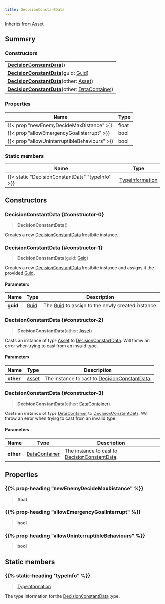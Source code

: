 ```yaml
---
title: DecisionConstantData
---
```


Inherits from 
[Asset](/vext/ref/fb/asset)

## Summary
### Constructors
| |
| ----------- |
| **[DecisionConstantData](#constructor-0)**() |
| **[DecisionConstantData](#constructor-1)**(guid: [Guid](/vext/ref/shared/class/guid)) |
| **[DecisionConstantData](#constructor-2)**(other: [Asset](/vext/ref/fb/asset)) |
| **[DecisionConstantData](#constructor-3)**(other: [DataContainer](/vext/ref/shared/class/datacontainer)) |

### Properties
| Name | Type |
| ---- | ---- |
| {{< prop "newEnemyDecideMaxDistance" >}} | float |
| {{< prop "allowEmergencyGoalInterrupt" >}} | bool |
| {{< prop "allowUninterruptibleBehaviours" >}} | bool |

### Static members
| Name | Type |
| ---- | ---- |
| {{< static "DecisionConstantData" "typeInfo" >}} | [TypeInformation](/vext/ref/shared/class/typeinformation) |

## Constructors
### DecisionConstantData {#constructor-0}
> **DecisionConstantData**()

Creates a new [DecisionConstantData](/vext/ref/fb/decisionconstantdata) frostbite instance.

### DecisionConstantData {#constructor-1}
> **DecisionConstantData**(guid: [Guid](/vext/ref/shared/class/guid))

Creates a new [DecisionConstantData](/vext/ref/fb/decisionconstantdata) frostbite instance and assigns it the provided [Guid](/vext/ref/shared/class/guid).

#### Parameters
| Name | Type | Description |
| ---- | ---- | ----------- |
| **guid** | [Guid](/vext/ref/shared/class/guid) | The [Guid](/vext/ref/shared/class/guid) to assign to the newly created instance. |

### DecisionConstantData {#constructor-2}
> **DecisionConstantData**(other: [Asset](/vext/ref/fb/asset))

Casts an instance of type [Asset](/vext/ref/fb/asset) to [DecisionConstantData](/vext/ref/fb/decisionconstantdata). Will throw an error when trying to cast from an invalid type.

#### Parameters
| Name | Type | Description |
| ---- | ---- | ----------- |
| **other** | [Asset](/vext/ref/fb/asset) | The instance to cast to [DecisionConstantData](/vext/ref/fb/decisionconstantdata). |

### DecisionConstantData {#constructor-3}
> **DecisionConstantData**(other: [DataContainer](/vext/ref/shared/class/datacontainer))

Casts an instance of type [DataContainer](/vext/ref/shared/class/datacontainer) to [DecisionConstantData](/vext/ref/fb/decisionconstantdata). Will throw an error when trying to cast from an invalid type.

#### Parameters
| Name | Type | Description |
| ---- | ---- | ----------- |
| **other** | [DataContainer](/vext/ref/shared/class/datacontainer) | The instance to cast to [DecisionConstantData](/vext/ref/fb/decisionconstantdata). |

## Properties
### {{% prop-heading "newEnemyDecideMaxDistance" %}}
> **float**

### {{% prop-heading "allowEmergencyGoalInterrupt" %}}
> **bool**

### {{% prop-heading "allowUninterruptibleBehaviours" %}}
> **bool**

## Static members
### {{% static-heading "typeInfo" %}}
> [TypeInformation](/vext/ref/shared/class/typeinformation)

The type information for the [DecisionConstantData](/vext/ref/fb/decisionconstantdata) type.

